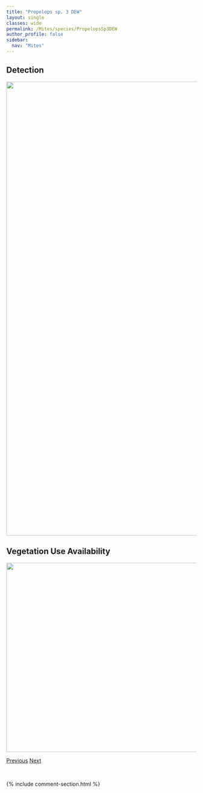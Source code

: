 ```yaml
---
title: "Propelops sp. 3 DEW"
layout: single
classes: wide
permalink: /Mites/species/PropelopsSp3DEW
author_profile: false
sidebar:
  nav: "Mites"
---
```


<h2>Detection</h2>

<a href="https://drive.google.com/uc?export=view&id=1D40YdpSY4uzyBY18utuM3JIohKY-ZT_7">
<img src="https://drive.google.com/uc?export=view&id=1D40YdpSY4uzyBY18utuM3JIohKY-ZT_7" height = "1200" width = "800">
</a>


<h2>Vegetation Use Availability</h2>

<a href="https://drive.google.com/uc?export=view&id=1UKgwiyi5WCT0kjqBZevxwbFPKhI5D9E3">
<img src="https://drive.google.com/uc?export=view&id=1UKgwiyi5WCT0kjqBZevxwbFPKhI5D9E3" height = "500" width = "1000">
</a>


<a href="/DevelopmentWebsite/Mites/species/PropelopsCanadensis" class="pagination--pager" title="Propelops canadensis">Previous</a> <a href="/DevelopmentWebsite/Mites/species/PropelopsSp4LML" class="pagination--pager" title="Propelops sp. 4 LML">Next</a>

<p>&nbsp;</p>

{% include comment-section.html %}
